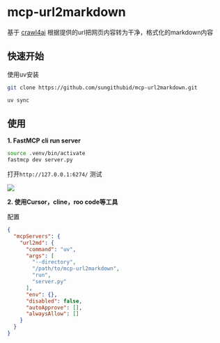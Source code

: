 # mcp-url2markdown
基于 [crawl4ai](https://github.com/unclecode/crawl4ai) 根据提供的url把网页内容转为干净，格式化的markdown内容

## 快速开始

使用uv安装

```bash
git clone https://github.com/sungithubid/mcp-url2markdown.git

uv sync
```

## 使用

**1. FastMCP cli run server**
```bash
source .venv/bin/activate
fastmcp dev server.py
```

打开```http://127.0.0.1:6274/``` 测试


![](https://github.com/user-attachments/assets/8194028c-c588-44c6-93e4-10c74a009d33)

**2. 使用Cursor，cline，roo code等工具**

配置
```json
{
  "mcpServers": {
    "url2md": {
      "command": "uv",
      "args": [
        "--directory",
        "/path/to/mcp-url2markdown",
        "run",
        "server.py"
      ],
      "env": {},
      "disabled": false,
      "autoApprove": [],
      "alwaysAllow": []
    }
  }
}
```

